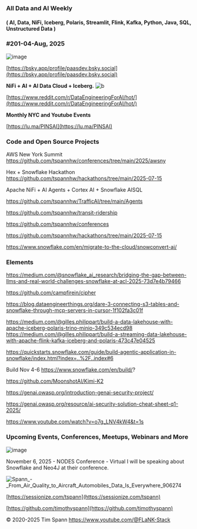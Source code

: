 ###  All Data and AI Weekly 
#### ( AI, Data, NiFi, Iceberg, Polaris, Streamlit, Flink, Kafka, Python, Java, SQL, Unstructured Data )  
### #201-04-Aug, 2025

![image](https://github.com/user-attachments/assets/91b059cf-1238-43ba-a270-c122ada21ca4)

[https://bsky.app/profile/paasdev.bsky.social](https://bsky.app/profile/paasdev.bsky.social)

**NiFi + AI + AI Data Cloud + Iceberg.**
![b](https://images.credential.net/badge/tiny/g6fomszs_1741624330730_badge.png)

[https://www.reddit.com/r/DataEngineeringForAI/hot/](https://www.reddit.com/r/DataEngineeringForAI/hot/)



**Monthly NYC and Youtube Events**

[https://lu.ma/PINSAI](https://lu.ma/PINSAI)





### Code and Open Source Projects

AWS New York Summit
https://github.com/tspannhw/conferences/tree/main/2025/awsny

Hex + Snowflake Hackathon
https://github.com/tspannhw/hackathons/tree/main/2025-07-15

Apache NiFi + AI Agents + Cortex AI + Snowflake AISQL

https://github.com/tspannhw/TrafficAI/tree/main/Agents

https://github.com/tspannhw/transit-ridership

https://github.com/tspannhw/conferences

https://github.com/tspannhw/hackathons/tree/main/2025-07-15

https://www.snowflake.com/en/migrate-to-the-cloud/snowconvert-ai/



### Elements

https://medium.com/@snowflake_ai_research/bridging-the-gap-between-llms-and-real-world-challenges-snowflake-at-acl-2025-73d7e4b79466

https://github.com/campfirein/cipher

https://blog.dataengineerthings.org/dare-3-connecting-s3-tables-and-snowflake-through-mcp-servers-in-cursor-1f102fa3c01f

https://medium.com/@gilles.philippart/build-a-data-lakehouse-with-apache-iceberg-polaris-trino-minio-349c534ecd98
https://medium.com/@gilles.philippart/build-a-streaming-data-lakehouse-with-apache-flink-kafka-iceberg-and-polaris-473c47e04525

https://quickstarts.snowflake.com/guide/build-agentic-application-in-snowflake/index.html?index=..%2F..index#6

Build Nov 4-6
https://www.snowflake.com/en/build/?

https://github.com/MoonshotAI/Kimi-K2

https://genai.owasp.org/introduction-genai-security-project/

https://genai.owasp.org/resource/ai-security-solution-cheat-sheet-q1-2025/

https://www.youtube.com/watch?v=o7g_LNV4kW4&t=1s



### Upcoming Events, Conferences, Meetups, Webinars and More



![image](https://github.com/user-attachments/assets/485ae972-8a9b-43ec-8fbd-d87aecd88fd6)


November 6, 2025 - NODES Conference - Virtual
I will be speaking about Snowflake and Neo4J at their conference.

![Spann_-_From_Air_Quality_to_Aircraft_Automobiles_Data_Is_Everywhere_906274](https://github.com/user-attachments/assets/7dbcb2a0-9dac-443a-871b-5499c5fdb08e)


[https://sessionize.com/tspann](https://sessionize.com/tspann)

[https://github.com/timothyspann](https://github.com/timothyspann)




&copy; 2020-2025 Tim Spann  https://www.youtube.com/@FLaNK-Stack
